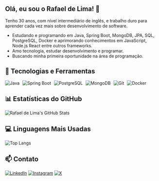 ## Olá, eu sou o Rafael de Lima! 👋
Tenho 30 anos, com nível intermediário de inglês, e trabalho duro para aprender cada vez mais sobre desenvolvimento de software.
- Estudando e programando em Java, Spring Boot, MongoDB, JPA, SQL, PostgreSQL, Docker e aprimorando conhecimentos em JavaScript, Node.js React entre outros frameworks.
- Amo tecnologia, estudar desenvolvimento e programar.
- Buscando minha primeira oportunidade na área de programação.

## 🚀 Tecnologias e Ferramentas

<div style="display: flex; gap: 10px;">
  <img src="https://img.shields.io/badge/Java-ED8B00?style=for-the-badge&logo=openjdk&logoColor=white" alt="Java">
  <img src="https://img.shields.io/badge/Spring_Boot-6DB33F?style=for-the-badge&logo=spring-boot&logoColor=white" alt="Spring Boot">
  <img src="https://img.shields.io/badge/PostgreSQL-316192?style=for-the-badge&logo=postgresql&logoColor=white" alt="PostgreSQL">
  <img src="https://img.shields.io/badge/MongoDB-4EA94B?style=for-the-badge&logo=mongodb&logoColor=white" alt="MongoDB">
  <img src="https://img.shields.io/badge/Git-F05032?style=for-the-badge&logo=git&logoColor=white" alt="Git">
  <img src="https://img.shields.io/badge/Docker-2496ED?style=for-the-badge&logo=docker&logoColor=white" alt="Docker">
</div>

## 📊 Estatísticas do GitHub

![Rafael de Lima's GitHub Stats](https://github-readme-stats.vercel.app/api?username=rafaL02&show_icons=true&theme=radical)

## 💻 Linguagens Mais Usadas
 
![Top Langs](https://github-readme-stats.vercel.app/api/top-langs/?username=rafaL02&layout=compact&theme=radical)

## 📫 Contato
[![LinkedIn](https://img.shields.io/badge/LinkedIn-0077B5?style=for-the-badge&logo=linkedin&logoColor=white)](https://www.linkedin.com/in/orafaellima/)
[![Instagram](https://img.shields.io/badge/Instagram-E4405F?style=for-the-badge&logo=instagram&logoColor=white)](https://www.instagram.com/devlilrafa/)
[![X](https://img.shields.io/badge/X-000000?style=for-the-badge&logo=x&logoColor=white)](https://x.com/devlilrafa)

